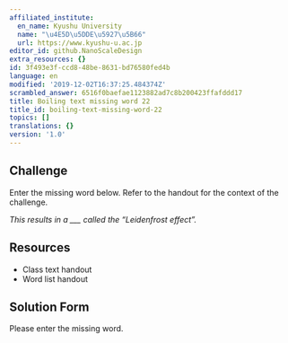 ```yaml
---
affiliated_institute:
  en_name: Kyushu University
  name: "\u4E5D\u5DDE\u5927\u5B66"
  url: https://www.kyushu-u.ac.jp
editor_id: github.NanoScaleDesign
extra_resources: {}
id: 3f493e3f-ccd8-48be-8631-bd76580fed4b
language: en
modified: '2019-12-02T16:37:25.484374Z'
scrambled_answer: 6516f0baefae1123882ad7c8b200423ffafddd17
title: Boiling text missing word 22
title_id: boiling-text-missing-word-22
topics: []
translations: {}
version: '1.0'
---
```


## Challenge
Enter the missing word below. Refer to the handout for the context of the challenge.

*This results in a ___ called the “Leidenfrost effect”.*


## Resources
- Class text handout
- Word list handout


## Solution Form
Please enter the missing word.
